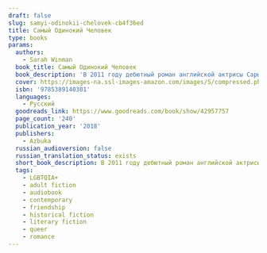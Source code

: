 ```yaml
---
draft: false
slug: samyi-odinokii-chelovek-cb4f36ed
title: Самый Одинокий Человек
type: books
params:
  authors:
    - Sarah Winman
  book_title: Самый Одинокий Человек
  book_description: 'В 2011 году дебютный роман английской актрисы Сары Уинман "Когда бог был кроликом" стал настоящей сенсацией. Эта "безукоризненно точная и хватающая за душу, в равной мере комичная и трагичная" история была переведена на несколько десятков языков и разошлась по всему миру многомиллионным тиражом. Во втором романе - "Дивная книга истин" - Уинман исследовала территорию магического реализма, и не менее успешно. А "Самый одинокий человек" начинается с рождественской лотереи: выиграв главный приз, Дора Джадд выбирает не бутылку виски, как советует муж, а репродукцию "Подсолнухов" Ван Гога; Дора верит, что в жизни мужчин тоже есть место красоте. А потом у Доры рождается сын, Эллис. И у Эллиса появляется друг Майкл. И однажды летом эти два закадычных приятеля едут в Прованс, где в их жизнь входит красавица Энни… Впервые на русском -"короткий роман невероятной эмоциональной силы" (Independent), "настоящее чудо, полное любви, томления и боли утраты" (Sunday Express).'
  cover: https://images-na.ssl-images-amazon.com/images/S/compressed.photo.goodreads.com/books/1543234236i/42957757.jpg
  isbn: '9785389140301'
  languages:
    - Русский
  goodreads_link: https://www.goodreads.com/book/show/42957757
  page_count: '240'
  publication_year: '2018'
  publishers:
    - Azbuka
  russian_audioversion: false
  russian_translation_status: exists
  short_book_description: В 2011 году дебютный роман английской актрисы Сары Уинман "Когда бог был кроликом" стал настоящей сенсацией. Эта "безукоризненно точная и хватающая за душу, в равной мере комичная и трагичная"...
  tags:
    - LGBTQIA+
    - adult fiction
    - audiobook
    - contemporary
    - friendship
    - historical fiction
    - literary fiction
    - queer
    - romance
---
```


